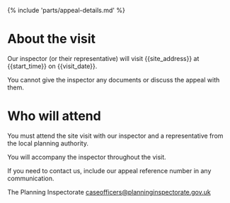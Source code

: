 {% include 'parts/appeal-details.md' %}

# About the visit

Our inspector (or their representative) will visit {{site_address}} at {{start_time}} on {{visit_date}}.

You cannot give the inspector any documents or discuss the appeal with them.

# Who will attend

You must attend the site visit with our inspector and a representative from the local planning authority.

You will accompany the inspector throughout the visit.

If you need to contact us, include our appeal reference number in any communication.

The Planning Inspectorate
caseofficers@planninginspectorate.gov.uk
